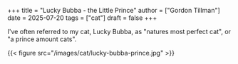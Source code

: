 +++
title = "Lucky Bubba - the Little Prince"
author = ["Gordon Tillman"]
date = 2025-07-20
tags = ["cat"]
draft = false
+++

I've often referred to my cat, Lucky Bubba, as "natures most perfect
cat", or "a prince amount cats".

{{< figure src="/images/cat/lucky-bubba-prince.jpg" >}}
